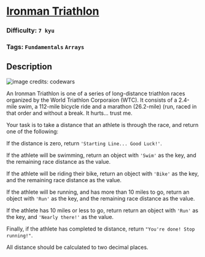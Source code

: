 # [Ironman Triathlon](https://www.codewars.com/kata/57d001b405c186ccb6000304)

### Difficulty: `7 kyu`

### Tags: `Fundamentals` `Arrays`

## Description

![image credits: codewars](https://images.huffingtonpost.com/2016-07-13-1468421604-4642908-IronmanLogo.jpg)

An Ironman Triathlon is one of a series of long-distance triathlon races organized by the World Triathlon Corporaion (WTC). It consists of a 2.4-mile swim, a 112-mile bicycle ride and a marathon (26.2-mile) (run, raced in that order and without a break. It hurts... trust me.

Your task is to take a distance that an athlete is through the race, and return one of the following:

If the distance is zero, return `'Starting Line... Good Luck!'`.

If the athlete will be swimming, return an object with `'Swim'` as the key, and the remaining race distance as the value.

If the athlete will be riding their bike, return an object with `'Bike'` as the key, and the remaining race distance as the value.

If the athlete will be running, and has more than 10 miles to go, return an object with `'Run'` as the key, and the remaining race distance as the value.

If the athlete has 10 miles or less to go, return return an object with `'Run'` as the key, and `'Nearly there!'` as the value.

Finally, if the athlete has completed te distance, return `"You're done! Stop running!"`.

All distance should be calculated to two decimal places.
